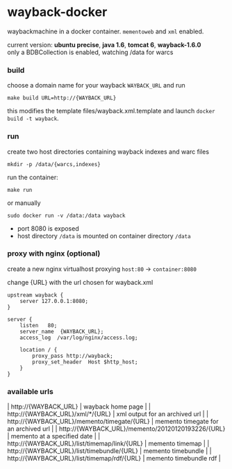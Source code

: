 wayback-docker
===============

waybackmachine in a docker container. `mementoweb` and `xml` enabled.

current version: **ubuntu precise**, **java 1.6**, **tomcat 6**, **wayback-1.6.0**  
only a BDBCollection is enabled, watching /data for warcs

### build

choose a domain name for your wayback `WAYBACK_URL` and run

	make build URL=http://{WAYBACK_URL}

this modifies the template files/wayback.xml.template and launch `docker build -t wayback`.

	
### run

create two host directories containing wayback indexes and warc files

	mkdir -p /data/{warcs,indexes}	
	
run the container:
	
	make run
	
or manually

	sudo docker run -v /data:/data wayback

* port 8080 is exposed
* host directory `/data` is mounted on container directory `/data`
 


### proxy with nginx (optional)
 
create a new nginx virtualhost proxying `host:80` -> `container:8080`

change {URL} with the url chosen for wayback.xml

	upstream wayback {
    	server 127.0.0.1:8080;
	}

	server {
		listen   80;
		server_name  {WAYBACK_URL};
		access_log  /var/log/nginx/access.log;

		location / {
			proxy_pass http://wayback;
			proxy_set_header  Host $http_host;
		}
	}
	
	
### available urls

| http://{WAYBACK_URL} | wayback home page |
| http://{WAYBACK_URL}/xml/*/{URL} | xml output for an archived url |
| http://{WAYBACK_URL}/memento/timegate/{URL} | memento timegate for an archived url |
| http://{WAYBACK_URL}/memento/20120120193226/{URL} | memento at a specified date |
| http://{WAYBACK_URL}/list/timemap/link/{URL} | memento timemap |
| http://{WAYBACK_URL}/list/timebundle/{URL} | memento timebundle |
| http://{WAYBACK_URL}/list/timemap/rdf/{URL} | memento timebundle rdf |
